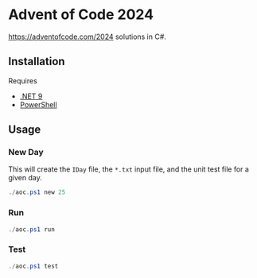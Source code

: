 # Advent of Code 2024

https://adventofcode.com/2024 solutions in C#.

## Installation

Requires

- [.NET 9](https://dotnet.microsoft.com/en-us/download/dotnet/9.0)
- [PowerShell](https://learn.microsoft.com/en-us/powershell/scripting/install/installing-powershell)

## Usage

### New Day

This will create the `IDay` file, the `*.txt` input file,
and the unit test file for a given day.

```powershell
./aoc.ps1 new 25
```

### Run

```powershell
./aoc.ps1 run
```

### Test
```powershell
./aoc.ps1 test
```
